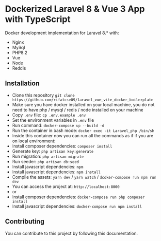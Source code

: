 # Dockerized Laravel 8 & Vue 3 App with TypeScript

Docker development implementation for Laravel 8.\* with:

- Nginx
- MySql
- PHP8.2
- Vue
- Node
- Reddis

## Installation

- Clone this repository `git clone https://github.com/rifatcse09/laravel_vue_vite_docker_boilerplate`
- Make sure you have docker installed on your local machine, you do not need to have php / mysql / redis / node installed on your machine
- Copy `.env` file: `cp .env.example .env`
- Set the environment variables in `.env` file
- Run command: `docker-compose up --build -d`
-  Run the container in bash mode: `docker exec -it Laravel_php /bin/sh`
- Inside this container now you can run all the commands as if if you are on local environment:
- Install composer dependencies: `composer install`
- Generate key: `php artisan key:generate`
- Run migration: `php artisan migrate`
- Run seeder: `php artisan db:seed`
- Install javascript dependencies: `npm`
- Install javascript dependencies: `npm install`
- Compile the assets: `yarn dev` / `yarn watch`  / `dcoker-compose run npm run dev`
- You can access the project at: `http://localhost:8000`
- or
- Install composer dependencies: `docker-compose run php composer install`
- Install javascript dependencies: `docker-compose run npm install`


## Contributing

You can contribute to this project by following this documentation.